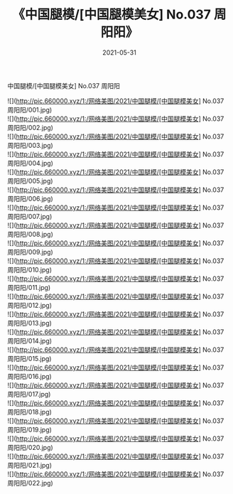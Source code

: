 ﻿---
layout: post
title:  《中国腿模/[中国腿模美女] No.037 周阳阳》
date:   2021-05-31
img: http://pic.660000.xyz/1:/网络美图/2021/中国腿模/[中国腿模美女] No.037 周阳阳/000.jpg
categories: [美女, 清纯, 唯美]
---

中国腿模/[中国腿模美女] No.037 周阳阳

 ![](http://pic.660000.xyz/1:/网络美图/2021/中国腿模/[中国腿模美女] No.037 周阳阳/001.jpg) <br>![](http://pic.660000.xyz/1:/网络美图/2021/中国腿模/[中国腿模美女] No.037 周阳阳/002.jpg) <br>![](http://pic.660000.xyz/1:/网络美图/2021/中国腿模/[中国腿模美女] No.037 周阳阳/003.jpg) <br>![](http://pic.660000.xyz/1:/网络美图/2021/中国腿模/[中国腿模美女] No.037 周阳阳/004.jpg) <br>![](http://pic.660000.xyz/1:/网络美图/2021/中国腿模/[中国腿模美女] No.037 周阳阳/005.jpg) <br>![](http://pic.660000.xyz/1:/网络美图/2021/中国腿模/[中国腿模美女] No.037 周阳阳/006.jpg) <br>![](http://pic.660000.xyz/1:/网络美图/2021/中国腿模/[中国腿模美女] No.037 周阳阳/007.jpg) <br>![](http://pic.660000.xyz/1:/网络美图/2021/中国腿模/[中国腿模美女] No.037 周阳阳/008.jpg) <br>![](http://pic.660000.xyz/1:/网络美图/2021/中国腿模/[中国腿模美女] No.037 周阳阳/009.jpg) <br>![](http://pic.660000.xyz/1:/网络美图/2021/中国腿模/[中国腿模美女] No.037 周阳阳/010.jpg) <br>![](http://pic.660000.xyz/1:/网络美图/2021/中国腿模/[中国腿模美女] No.037 周阳阳/011.jpg) <br>![](http://pic.660000.xyz/1:/网络美图/2021/中国腿模/[中国腿模美女] No.037 周阳阳/012.jpg) <br>![](http://pic.660000.xyz/1:/网络美图/2021/中国腿模/[中国腿模美女] No.037 周阳阳/013.jpg) <br>![](http://pic.660000.xyz/1:/网络美图/2021/中国腿模/[中国腿模美女] No.037 周阳阳/014.jpg) <br>![](http://pic.660000.xyz/1:/网络美图/2021/中国腿模/[中国腿模美女] No.037 周阳阳/015.jpg) <br>![](http://pic.660000.xyz/1:/网络美图/2021/中国腿模/[中国腿模美女] No.037 周阳阳/016.jpg) <br>![](http://pic.660000.xyz/1:/网络美图/2021/中国腿模/[中国腿模美女] No.037 周阳阳/017.jpg) <br>![](http://pic.660000.xyz/1:/网络美图/2021/中国腿模/[中国腿模美女] No.037 周阳阳/018.jpg) <br>![](http://pic.660000.xyz/1:/网络美图/2021/中国腿模/[中国腿模美女] No.037 周阳阳/019.jpg) <br>![](http://pic.660000.xyz/1:/网络美图/2021/中国腿模/[中国腿模美女] No.037 周阳阳/020.jpg) <br>![](http://pic.660000.xyz/1:/网络美图/2021/中国腿模/[中国腿模美女] No.037 周阳阳/021.jpg) <br>![](http://pic.660000.xyz/1:/网络美图/2021/中国腿模/[中国腿模美女] No.037 周阳阳/022.jpg) <br>